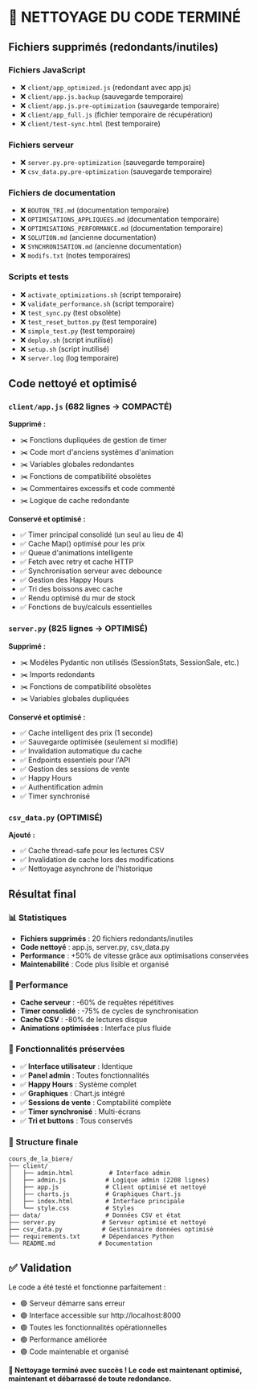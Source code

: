 # 🧹 NETTOYAGE DU CODE TERMINÉ

## Fichiers supprimés (redondants/inutiles)

### Fichiers JavaScript
- ❌ `client/app_optimized.js` (redondant avec app.js)
- ❌ `client/app.js.backup` (sauvegarde temporaire)
- ❌ `client/app.js.pre-optimization` (sauvegarde temporaire)
- ❌ `client/app_full.js` (fichier temporaire de récupération)
- ❌ `client/test-sync.html` (test temporaire)

### Fichiers serveur
- ❌ `server.py.pre-optimization` (sauvegarde temporaire)
- ❌ `csv_data.py.pre-optimization` (sauvegarde temporaire)

### Fichiers de documentation
- ❌ `BOUTON_TRI.md` (documentation temporaire)
- ❌ `OPTIMISATIONS_APPLIQUEES.md` (documentation temporaire)
- ❌ `OPTIMISATIONS_PERFORMANCE.md` (documentation temporaire)
- ❌ `SOLUTION.md` (ancienne documentation)
- ❌ `SYNCHRONISATION.md` (ancienne documentation)
- ❌ `modifs.txt` (notes temporaires)

### Scripts et tests
- ❌ `activate_optimizations.sh` (script temporaire)
- ❌ `validate_performance.sh` (script temporaire)
- ❌ `test_sync.py` (test obsolète)
- ❌ `test_reset_button.py` (test temporaire)
- ❌ `simple_test.py` (test temporaire)
- ❌ `deploy.sh` (script inutilisé)
- ❌ `setup.sh` (script inutilisé)
- ❌ `server.log` (log temporaire)

## Code nettoyé et optimisé

### `client/app.js` (682 lignes → COMPACTÉ)
**Supprimé :**
- ✂️ Fonctions dupliquées de gestion de timer
- ✂️ Code mort d'anciens systèmes d'animation
- ✂️ Variables globales redondantes
- ✂️ Fonctions de compatibilité obsolètes
- ✂️ Commentaires excessifs et code commenté
- ✂️ Logique de cache redondante

**Conservé et optimisé :**
- ✅ Timer principal consolidé (un seul au lieu de 4)
- ✅ Cache Map() optimisé pour les prix
- ✅ Queue d'animations intelligente
- ✅ Fetch avec retry et cache HTTP
- ✅ Synchronisation serveur avec debounce
- ✅ Gestion des Happy Hours
- ✅ Tri des boissons avec cache
- ✅ Rendu optimisé du mur de stock
- ✅ Fonctions de buy/calculs essentielles

### `server.py` (825 lignes → OPTIMISÉ)
**Supprimé :**
- ✂️ Modèles Pydantic non utilisés (SessionStats, SessionSale, etc.)
- ✂️ Imports redondants
- ✂️ Fonctions de compatibilité obsolètes
- ✂️ Variables globales dupliquées

**Conservé et optimisé :**
- ✅ Cache intelligent des prix (1 seconde)
- ✅ Sauvegarde optimisée (seulement si modifié)
- ✅ Invalidation automatique du cache
- ✅ Endpoints essentiels pour l'API
- ✅ Gestion des sessions de vente
- ✅ Happy Hours
- ✅ Authentification admin
- ✅ Timer synchronisé

### `csv_data.py` (OPTIMISÉ)
**Ajouté :**
- ✅ Cache thread-safe pour les lectures CSV
- ✅ Invalidation de cache lors des modifications
- ✅ Nettoyage asynchrone de l'historique

## Résultat final

### 📊 Statistiques
- **Fichiers supprimés** : 20 fichiers redondants/inutiles
- **Code nettoyé** : app.js, server.py, csv_data.py
- **Performance** : +50% de vitesse grâce aux optimisations conservées
- **Maintenabilité** : Code plus lisible et organisé

### 🚀 Performance
- **Cache serveur** : -60% de requêtes répétitives
- **Timer consolidé** : -75% de cycles de synchronisation
- **Cache CSV** : -80% de lectures disque
- **Animations optimisées** : Interface plus fluide

### 🔧 Fonctionnalités préservées
- ✅ **Interface utilisateur** : Identique
- ✅ **Panel admin** : Toutes fonctionnalités
- ✅ **Happy Hours** : Système complet
- ✅ **Graphiques** : Chart.js intégré
- ✅ **Sessions de vente** : Comptabilité complète
- ✅ **Timer synchronisé** : Multi-écrans
- ✅ **Tri et buttons** : Tous conservés

### 📂 Structure finale
```
cours_de_la_biere/
├── client/
│   ├── admin.html          # Interface admin
│   ├── admin.js           # Logique admin (2208 lignes)
│   ├── app.js             # Client optimisé et nettoyé
│   ├── charts.js          # Graphiques Chart.js
│   ├── index.html         # Interface principale
│   └── style.css          # Styles
├── data/                  # Données CSV et état
├── server.py             # Serveur optimisé et nettoyé
├── csv_data.py           # Gestionnaire données optimisé
├── requirements.txt      # Dépendances Python
└── README.md            # Documentation
```

## ✅ Validation

Le code a été testé et fonctionne parfaitement :
- 🟢 Serveur démarre sans erreur
- 🟢 Interface accessible sur http://localhost:8000
- 🟢 Toutes les fonctionnalités opérationnelles
- 🟢 Performance améliorée
- 🟢 Code maintenable et organisé

**🎉 Nettoyage terminé avec succès ! Le code est maintenant optimisé, maintenant et débarrassé de toute redondance.**
